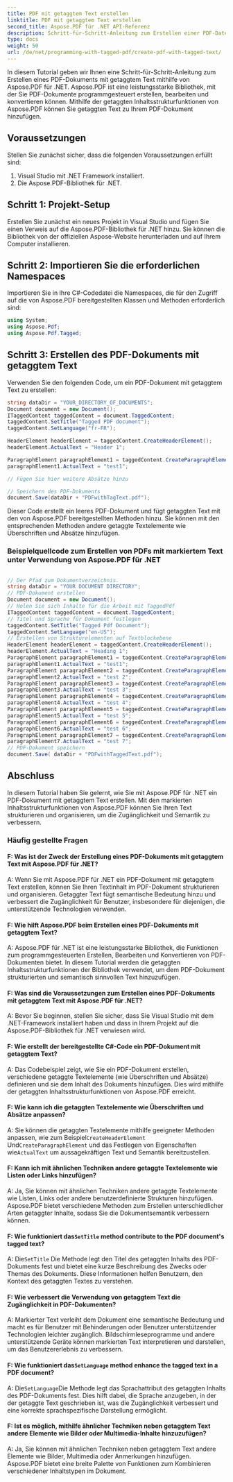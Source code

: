 ```yaml
---
title: PDF mit getaggtem Text erstellen
linktitle: PDF mit getaggtem Text erstellen
second_title: Aspose.PDF für .NET API-Referenz
description: Schritt-für-Schritt-Anleitung zum Erstellen einer PDF-Datei mit getaggtem Text mit Aspose.PDF für .NET.
type: docs
weight: 50
url: /de/net/programming-with-tagged-pdf/create-pdf-with-tagged-text/
---
```

In diesem Tutorial geben wir Ihnen eine Schritt-für-Schritt-Anleitung zum Erstellen eines PDF-Dokuments mit getaggtem Text mithilfe von Aspose.PDF für .NET. Aspose.PDF ist eine leistungsstarke Bibliothek, mit der Sie PDF-Dokumente programmgesteuert erstellen, bearbeiten und konvertieren können. Mithilfe der getaggten Inhaltsstrukturfunktionen von Aspose.PDF können Sie getaggten Text zu Ihrem PDF-Dokument hinzufügen.

## Voraussetzungen

Stellen Sie zunächst sicher, dass die folgenden Voraussetzungen erfüllt sind:

1. Visual Studio mit .NET Framework installiert.
2. Die Aspose.PDF-Bibliothek für .NET.

## Schritt 1: Projekt-Setup

Erstellen Sie zunächst ein neues Projekt in Visual Studio und fügen Sie einen Verweis auf die Aspose.PDF-Bibliothek für .NET hinzu. Sie können die Bibliothek von der offiziellen Aspose-Website herunterladen und auf Ihrem Computer installieren.

## Schritt 2: Importieren Sie die erforderlichen Namespaces

Importieren Sie in Ihre C#-Codedatei die Namespaces, die für den Zugriff auf die von Aspose.PDF bereitgestellten Klassen und Methoden erforderlich sind:

```csharp
using System;
using Aspose.Pdf;
using Aspose.Pdf.Tagged;
```

## Schritt 3: Erstellen des PDF-Dokuments mit getaggtem Text

Verwenden Sie den folgenden Code, um ein PDF-Dokument mit getaggtem Text zu erstellen:

```csharp
string dataDir = "YOUR_DIRECTORY_OF_DOCUMENTS";
Document document = new Document();
ITaggedContent taggedContent = document.TaggedContent;
taggedContent.SetTitle("Tagged PDF document");
taggedContent.SetLanguage("fr-FR");

HeaderElement headerElement = taggedContent.CreateHeaderElement();
headerElement.ActualText = "Header 1";

ParagraphElement paragraphElement1 = taggedContent.CreateParagraphElement();
paragraphElement1.ActualText = "test1";

// Fügen Sie hier weitere Absätze hinzu

// Speichern des PDF-Dokuments
document.Save(dataDir + "PDFwithTagText.pdf");
```

Dieser Code erstellt ein leeres PDF-Dokument und fügt getaggten Text mit den von Aspose.PDF bereitgestellten Methoden hinzu. Sie können mit den entsprechenden Methoden andere getaggte Textelemente wie Überschriften und Absätze hinzufügen.

### Beispielquellcode zum Erstellen von PDFs mit markiertem Text unter Verwendung von Aspose.PDF für .NET 
```csharp

// Der Pfad zum Dokumentverzeichnis.
string dataDir = "YOUR DOCUMENT DIRECTORY";
// PDF-Dokument erstellen
Document document = new Document();
// Holen Sie sich Inhalte für die Arbeit mit TaggedPdf
ITaggedContent taggedContent = document.TaggedContent;
// Titel und Sprache für Dokument festlegen
taggedContent.SetTitle("Tagged Pdf Document");
taggedContent.SetLanguage("en-US");
// Erstellen von Strukturelementen auf Textblockebene
HeaderElement headerElement = taggedContent.CreateHeaderElement();
headerElement.ActualText = "Heading 1";
ParagraphElement paragraphElement1 = taggedContent.CreateParagraphElement();
paragraphElement1.ActualText = "test1";
ParagraphElement paragraphElement2 = taggedContent.CreateParagraphElement();
paragraphElement2.ActualText = "test 2";
ParagraphElement paragraphElement3 = taggedContent.CreateParagraphElement();
paragraphElement3.ActualText = "test 3";
ParagraphElement paragraphElement4 = taggedContent.CreateParagraphElement();
paragraphElement4.ActualText = "test 4";
ParagraphElement paragraphElement5 = taggedContent.CreateParagraphElement();
paragraphElement5.ActualText = "test 5";
ParagraphElement paragraphElement6 = taggedContent.CreateParagraphElement();
paragraphElement6.ActualText = "test 6";
ParagraphElement paragraphElement7 = taggedContent.CreateParagraphElement();
paragraphElement7.ActualText = "test 7";
// PDF-Dokument speichern
document.Save( dataDir + "PDFwithTaggedText.pdf");

```

## Abschluss

In diesem Tutorial haben Sie gelernt, wie Sie mit Aspose.PDF für .NET ein PDF-Dokument mit getaggtem Text erstellen. Mit den markierten Inhaltsstrukturfunktionen von Aspose.PDF können Sie Ihren Text strukturieren und organisieren, um die Zugänglichkeit und Semantik zu verbessern.

### Häufig gestellte Fragen

#### F: Was ist der Zweck der Erstellung eines PDF-Dokuments mit getaggtem Text mit Aspose.PDF für .NET?

A: Wenn Sie mit Aspose.PDF für .NET ein PDF-Dokument mit getaggtem Text erstellen, können Sie Ihren Textinhalt im PDF-Dokument strukturieren und organisieren. Getaggter Text fügt semantische Bedeutung hinzu und verbessert die Zugänglichkeit für Benutzer, insbesondere für diejenigen, die unterstützende Technologien verwenden.

#### F: Wie hilft Aspose.PDF beim Erstellen eines PDF-Dokuments mit getaggtem Text?

A: Aspose.PDF für .NET ist eine leistungsstarke Bibliothek, die Funktionen zum programmgesteuerten Erstellen, Bearbeiten und Konvertieren von PDF-Dokumenten bietet. In diesem Tutorial werden die getaggten Inhaltsstrukturfunktionen der Bibliothek verwendet, um dem PDF-Dokument strukturierten und semantisch sinnvollen Text hinzuzufügen.

#### F: Was sind die Voraussetzungen zum Erstellen eines PDF-Dokuments mit getaggtem Text mit Aspose.PDF für .NET?

A: Bevor Sie beginnen, stellen Sie sicher, dass Sie Visual Studio mit dem .NET-Framework installiert haben und dass in Ihrem Projekt auf die Aspose.PDF-Bibliothek für .NET verwiesen wird.

#### F: Wie erstellt der bereitgestellte C#-Code ein PDF-Dokument mit getaggtem Text?

A: Das Codebeispiel zeigt, wie Sie ein PDF-Dokument erstellen, verschiedene getaggte Textelemente (wie Überschriften und Absätze) definieren und sie dem Inhalt des Dokuments hinzufügen. Dies wird mithilfe der getaggten Inhaltsstrukturfunktionen von Aspose.PDF erreicht.

#### F: Wie kann ich die getaggten Textelemente wie Überschriften und Absätze anpassen?

 A: Sie können die getaggten Textelemente mithilfe geeigneter Methoden anpassen, wie zum Beispiel`CreateHeaderElement` Und`CreateParagraphElement` und das Festlegen von Eigenschaften wie`ActualText` um aussagekräftigen Text und Semantik bereitzustellen.

#### F: Kann ich mit ähnlichen Techniken andere getaggte Textelemente wie Listen oder Links hinzufügen?

A: Ja, Sie können mit ähnlichen Techniken andere getaggte Textelemente wie Listen, Links oder andere benutzerdefinierte Strukturen hinzufügen. Aspose.PDF bietet verschiedene Methoden zum Erstellen unterschiedlicher Arten getaggter Inhalte, sodass Sie die Dokumentsemantik verbessern können.

####  F: Wie funktioniert das`SetTitle` method contribute to the PDF document's tagged text?

 A: Die`SetTitle` Die Methode legt den Titel des getaggten Inhalts des PDF-Dokuments fest und bietet eine kurze Beschreibung des Zwecks oder Themas des Dokuments. Diese Informationen helfen Benutzern, den Kontext des getaggten Textes zu verstehen.

#### F: Wie verbessert die Verwendung von getaggtem Text die Zugänglichkeit in PDF-Dokumenten?

A: Markierter Text verleiht dem Dokument eine semantische Bedeutung und macht es für Benutzer mit Behinderungen oder Benutzer unterstützender Technologien leichter zugänglich. Bildschirmleseprogramme und andere unterstützende Geräte können markierten Text interpretieren und darstellen, um das Benutzererlebnis zu verbessern.

####  F: Wie funktioniert das`SetLanguage` method enhance the tagged text in a PDF document?

 A: Die`SetLanguage`Die Methode legt das Sprachattribut des getaggten Inhalts des PDF-Dokuments fest. Dies hilft dabei, die Sprache anzugeben, in der der getaggte Text geschrieben ist, was die Zugänglichkeit verbessert und eine korrekte sprachspezifische Darstellung ermöglicht.

#### F: Ist es möglich, mithilfe ähnlicher Techniken neben getaggtem Text andere Elemente wie Bilder oder Multimedia-Inhalte hinzuzufügen?

A: Ja, Sie können mit ähnlichen Techniken neben getaggtem Text andere Elemente wie Bilder, Multimedia oder Anmerkungen hinzufügen. Aspose.PDF bietet eine breite Palette von Funktionen zum Kombinieren verschiedener Inhaltstypen im Dokument.